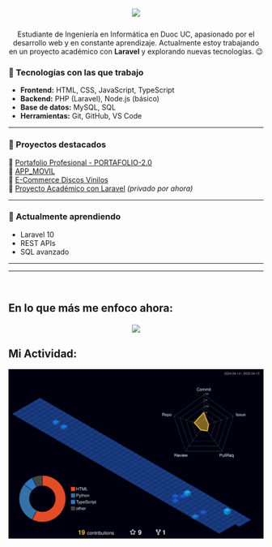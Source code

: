 <h1 align="center">
  <a href="https://git.io/typing-svg">
    <img src="https://readme-typing-svg.herokuapp.com/?lines=Hola+!+✌+😃;Soy+Joel+Medina+Un+Gusto!;!&center=true&size=19">
  </a>
</h1>

<p align="center">
 Estudiante de Ingeniería en Informática en Duoc UC, apasionado por el desarrollo web y en constante aprendizaje.  
  Actualmente estoy trabajando en un proyecto académico con <strong>Laravel</strong> y explorando nuevas tecnologías. 😉
  </p>
<p align="center">

  
### 🚀 Tecnologías con las que trabajo

- **Frontend:** HTML, CSS, JavaScript, TypeScript
- **Backend:** PHP (Laravel), Node.js (básico)
- **Base de datos:** MySQL, SQL
- **Herramientas:** Git, GitHub, VS Code

---

### 📌 Proyectos destacados

🔹 [Portafolio Profesional - PORTAFOLIO-2.0](https://github.com/jjmmcode/PORTAFOLIO-2.0)  
🔹 [APP_MOVIL](https://github.com/jjmmcode/PRUEBA_PROG_MOVIL)  
🔹 [E-Commerce Discos Vinilos](https://github.com/jjmmcode/EXAMEN-PROG-WEB)  
🔹 [Proyecto Académico con Laravel](#) *(privado por ahora)*

---

### 🌱 Actualmente aprendiendo
- Laravel 10
- REST APIs
- SQL avanzado

---
  </p>
<hr>
<br>
  
## En lo que más me enfoco ahora:

  <div align=center>
    <a href="https://github.com/jjmmcode/github-readme-stats">
      <img width=325 align="center" src="https://github-readme-stats.vercel.app/api/top-langs/?username=jjmmcode&hide=c%23,powershell,Mathematica,Ruby,Objective-C,Objective-C%2b%2b,Cuda&title_color=61dafb&text_color=ffffff&icon_color=61dafb&bg_color=20232a&langs_count=8&layout=compact&border_color=61dafb&hide_border=true" />
    </a>
  </div>



## Mi Actividad:
![contrib graph](./profile-3d-contrib/profile-night-view.svg)

<!--
**jjmmcode/jjmmcode** is a ✨ _special_ ✨ repository because its `README.md` (this file) appears on your GitHub profile.

Here are some ideas to get you started:

- 🔭 I’m currently working on ...
- 🌱 I’m currently learning ...
- 👯 I’m looking to collaborate on ...
- 🤔 I’m looking for help with ...
- 💬 Ask me about ...
- 📫 How to reach me: ...
- 😄 Pronouns: ...
- ⚡ Fun fact: ...
-->
